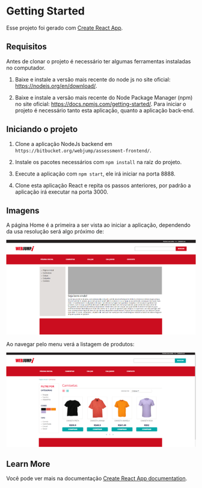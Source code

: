 # Getting Started

Esse projeto foi gerado com [Create React App](https://github.com/facebook/create-react-app).


## Requisitos

Antes de clonar o projeto é necessário ter algumas ferramentas instaladas no computador.

1. Baixe e instale a versão mais recente do node js no site oficial: https://nodejs.org/en/download/.

2. Baixe e instale a versão mais recente do Node Package Manager (npm) no site oficial: https://docs.npmjs.com/getting-started/.
Para iniciar o projeto é necessário tanto esta aplicação, quanto a aplicação back-end.

## Iniciando o projeto

1. Clone a aplicação NodeJs backend em `https://bitbucket.org/webjump/assessment-frontend/`.

2. Instale os pacotes necessários com `npm install` na raíz do projeto.

3. Execute a aplicação com `npm start`, ele irá iniciar na porta 8888.

4. Clone esta aplicação React e repita os passos anteriores, por padrão a aplicação irá executar na porta 3000.

## Imagens

A página Home é a primeira a ser vista ao iniciar a aplicação, dependendo da usa resolução será algo próximo de:

![Home](./public/Home.png?raw=true)

Ao navegar pelo menu verá a listagem de produtos:

![Products](./public/Products.png?raw=true)

## Learn More

Você pode ver mais na documentação [Create React App documentation](https://facebook.github.io/create-react-app/docs/getting-started).

